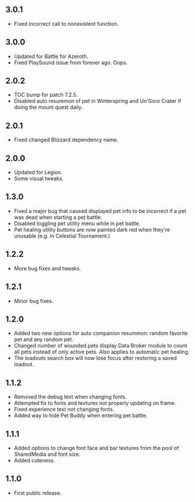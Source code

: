 ## 3.0.1
* Fixed incorrect call to nonexistent function.

## 3.0.0
* Updated for Battle for Azeroth.
* Fixed PlaySound issue from forever ago. Oops.

## 2.0.2
* TOC bump for patch 7.2.5.
* Disabled auto resummon of pet in Winterspring and Un'Goro Crater if doing the mount quest daily.

## 2.0.1
* Fixed changed Blizzard dependency name.

## 2.0.0
* Updated for Legion.
* Some visual tweaks.

## 1.3.0
* Fixed a major bug that caused displayed pet info to be incorrect if a pet was dead when starting a pet battle.
* Disabled toggling pet utility menu while in pet battle.
* Pet healing utility buttons are now painted dark red when they're unusable (e.g. in Celestial Tournament.)

## 1.2.2
* More bug fixes and tweaks.

## 1.2.1
* Minor bug fixes.

## 1.2.0
* Added two new options for auto companion resummon: random favorite pet and any random pet.
* Changed number of wounded pets display Data Broker module to count all pets instead of only active pets. Also applies to automatic pet healing.
* The loadouts search box will now lose focus after restoring a saved loadout.

## 1.1.2
* Removed the debug text when changing fonts.
* Attempted fix to fonts and textures not properly updating on frame.
* Fixed experience text not changing fonts.
* Added way to hide Pet Buddy when entering pet battle.

## 1.1.1
* Added options to change font face and bar textures from the pool of SharedMedia and font size.
* Added cuteness.

## 1.1.0
* First public release.